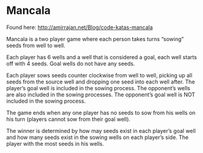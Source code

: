 Mancala
=======

Found here: http://amirrajan.net/Blog/code-katas-mancala

Mancala is a two player game where each person takes turns “sowing” seeds from well to well.

Each player has 6 wells and a well that is considered a goal, each well starts off with 4 seeds. Goal wells do not have any seeds.

Each player sows seeds counter clockwise from well to well, picking up all seeds from the source well and dropping one seed into each well after.
The player’s goal well is included in the sowing process.
The opponent’s wells are also included in the sowing processes.
The opponent’s goal well is NOT included in the sowing process.

The game ends when any one player has no seeds to sow from his wells on his turn (players cannot sow from their goal well).

The winner is determined by how may seeds exist in each player’s goal well and how many seeds exist in the sowing wells on each player’s side.
The player with the most seeds in his wells.
